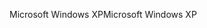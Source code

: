 <span data-ttu-id="bc19d-101">Microsoft Windows XP</span><span class="sxs-lookup"><span data-stu-id="bc19d-101">Microsoft Windows XP</span></span>